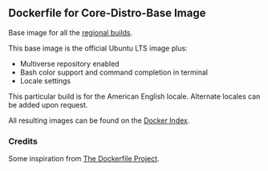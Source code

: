 ## Dockerfile for Core-Distro-Base Image

Base image for all the [regional builds](https://github.com/radial/core-distro).

This base image is the official Ubuntu LTS image plus:

* Multiverse repository enabled
* Bash color support and command completion in terminal
* Locale settings

This particular build is for the American English locale. Alternate locales can
be added upon request.

All resulting images can be found on the
[Docker Index](https://index.docker.io/u/radial/distro/).

### Credits

Some inspiration from [The Dockerfile Project](http://dockerfile.github.io/).
